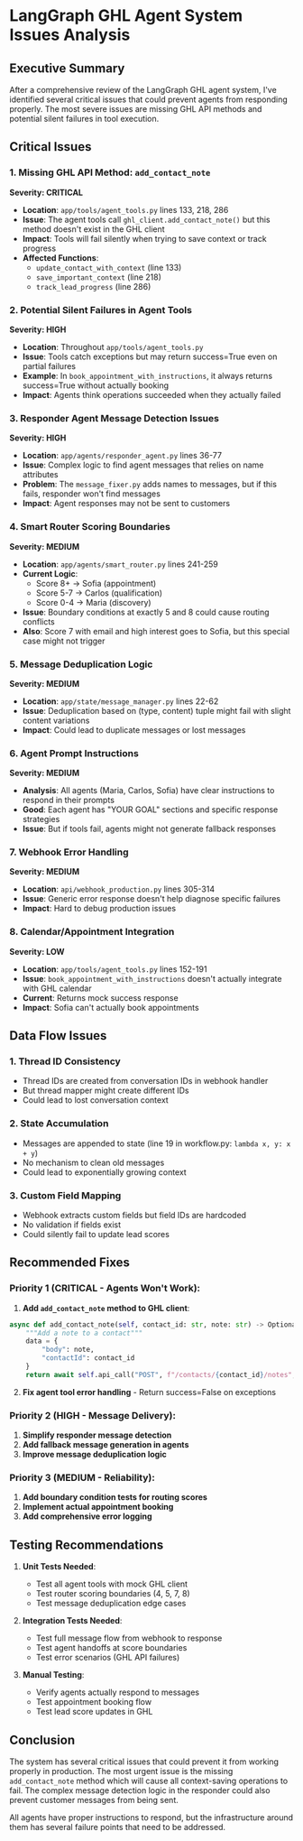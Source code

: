 # LangGraph GHL Agent System Issues Analysis

## Executive Summary
After a comprehensive review of the LangGraph GHL agent system, I've identified several critical issues that could prevent agents from responding properly. The most severe issues are missing GHL API methods and potential silent failures in tool execution.

## Critical Issues

### 1. **Missing GHL API Method: `add_contact_note`**
**Severity: CRITICAL**
- **Location**: `app/tools/agent_tools.py` lines 133, 218, 286
- **Issue**: The agent tools call `ghl_client.add_contact_note()` but this method doesn't exist in the GHL client
- **Impact**: Tools will fail silently when trying to save context or track progress
- **Affected Functions**:
  - `update_contact_with_context` (line 133)
  - `save_important_context` (line 218) 
  - `track_lead_progress` (line 286)

### 2. **Potential Silent Failures in Agent Tools**
**Severity: HIGH**
- **Location**: Throughout `app/tools/agent_tools.py`
- **Issue**: Tools catch exceptions but may return success=True even on partial failures
- **Example**: In `book_appointment_with_instructions`, it always returns success=True without actually booking
- **Impact**: Agents think operations succeeded when they actually failed

### 3. **Responder Agent Message Detection Issues**
**Severity: HIGH**
- **Location**: `app/agents/responder_agent.py` lines 36-77
- **Issue**: Complex logic to find agent messages that relies on name attributes
- **Problem**: The `message_fixer.py` adds names to messages, but if this fails, responder won't find messages
- **Impact**: Agent responses may not be sent to customers

### 4. **Smart Router Scoring Boundaries**
**Severity: MEDIUM**
- **Location**: `app/agents/smart_router.py` lines 241-259
- **Current Logic**:
  - Score 8+ → Sofia (appointment)
  - Score 5-7 → Carlos (qualification)
  - Score 0-4 → Maria (discovery)
- **Issue**: Boundary conditions at exactly 5 and 8 could cause routing conflicts
- **Also**: Score 7 with email and high interest goes to Sofia, but this special case might not trigger

### 5. **Message Deduplication Logic**
**Severity: MEDIUM**
- **Location**: `app/state/message_manager.py` lines 22-62
- **Issue**: Deduplication based on (type, content) tuple might fail with slight content variations
- **Impact**: Could lead to duplicate messages or lost messages

### 6. **Agent Prompt Instructions**
**Severity: MEDIUM**
- **Analysis**: All agents (Maria, Carlos, Sofia) have clear instructions to respond in their prompts
- **Good**: Each agent has "YOUR GOAL" sections and specific response strategies
- **Issue**: But if tools fail, agents might not generate fallback responses

### 7. **Webhook Error Handling**
**Severity: MEDIUM**
- **Location**: `api/webhook_production.py` lines 305-314
- **Issue**: Generic error response doesn't help diagnose specific failures
- **Impact**: Hard to debug production issues

### 8. **Calendar/Appointment Integration**
**Severity: LOW**
- **Location**: `app/tools/agent_tools.py` lines 152-191
- **Issue**: `book_appointment_with_instructions` doesn't actually integrate with GHL calendar
- **Current**: Returns mock success response
- **Impact**: Sofia can't actually book appointments

## Data Flow Issues

### 1. **Thread ID Consistency**
- Thread IDs are created from conversation IDs in webhook handler
- But thread mapper might create different IDs
- Could lead to lost conversation context

### 2. **State Accumulation**
- Messages are appended to state (line 19 in workflow.py: `lambda x, y: x + y`)
- No mechanism to clean old messages
- Could lead to exponentially growing context

### 3. **Custom Field Mapping**
- Webhook extracts custom fields but field IDs are hardcoded
- No validation if fields exist
- Could silently fail to update lead scores

## Recommended Fixes

### Priority 1 (CRITICAL - Agents Won't Work):
1. **Add `add_contact_note` method to GHL client**:
```python
async def add_contact_note(self, contact_id: str, note: str) -> Optional[Dict]:
    """Add a note to a contact"""
    data = {
        "body": note,
        "contactId": contact_id
    }
    return await self.api_call("POST", f"/contacts/{contact_id}/notes", json=data)
```

2. **Fix agent tool error handling** - Return success=False on exceptions

### Priority 2 (HIGH - Message Delivery):
1. **Simplify responder message detection**
2. **Add fallback message generation in agents**
3. **Improve message deduplication logic**

### Priority 3 (MEDIUM - Reliability):
1. **Add boundary condition tests for routing scores**
2. **Implement actual appointment booking**
3. **Add comprehensive error logging**

## Testing Recommendations

1. **Unit Tests Needed**:
   - Test all agent tools with mock GHL client
   - Test router scoring boundaries (4, 5, 7, 8)
   - Test message deduplication edge cases

2. **Integration Tests Needed**:
   - Test full message flow from webhook to response
   - Test agent handoffs at score boundaries
   - Test error scenarios (GHL API failures)

3. **Manual Testing**:
   - Verify agents actually respond to messages
   - Test appointment booking flow
   - Test lead score updates in GHL

## Conclusion

The system has several critical issues that could prevent it from working properly in production. The most urgent issue is the missing `add_contact_note` method which will cause all context-saving operations to fail. The complex message detection logic in the responder could also prevent customer messages from being sent.

All agents have proper instructions to respond, but the infrastructure around them has several failure points that need to be addressed.